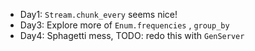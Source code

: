 * Day1: `Stream.chunk_every` seems nice!
* Day3: Explore more of `Enum.frequencies` , `group_by` 
* Day4: Sphagetti mess, TODO: redo this with `GenServer`
